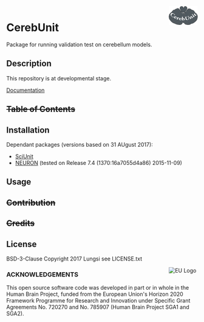 <!-- ![Alt CerebUnit](cerebunit.png?raw=true "Title") -->
<div><img src="https://raw.githubusercontent.com/cerebunit/cerebunit/master/resources/images/cerebunit.png" alt="CerebUnit" height="23%" width="15%" align="right"></div>

# CerebUnit
Package for running validation test on cerebellum models.

## Description
This repository is at developmental stage.

[Documentation](https://cerebunit.readthedocs.io/en/latest/)

## ~~Table of Contents~~

## Installation
Dependant packages (versions based on 31 AUgust 2017):
- [SciUnit](https://github.com/scidash/sciunit)
- [NEURON](https://www.neuron.yale.edu/neuron/download) (tested on Release 7.4 (1370:16a7055d4a86) 2015-11-09)

## Usage

## ~~Contribution~~

## ~~Credits~~

## License
BSD-3-Clause
Copyright 2017 Lungsi
see LICENSE.txt

<div><img src="https://raw.githubusercontent.com/cerebunit/cerebtests/master/resources/images/eu_logo.jpg" alt="EU Logo" height="23%" width="15%" align="right"></div>

### ACKNOWLEDGEMENTS
This open source software code was developed in part or in whole in the Human Brain Project, funded from the European Union's Horizon 2020 Framework Programme for Research and Innovation under Specific Grant Agreements No. 720270 and No. 785907 (Human Brain Project SGA1 and SGA2).
